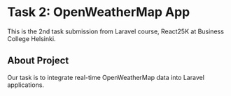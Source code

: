 # Task 2: OpenWeatherMap App

This is the 2nd task submission from Laravel course, React25K at Business College Helsinki.

## About Project

Our task is to integrate real-time OpenWeatherMap data into Laravel applications.
